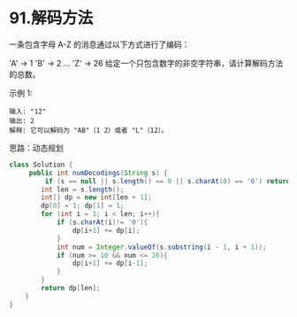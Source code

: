 # 91.解码方法

一条包含字母 A-Z 的消息通过以下方式进行了编码：

'A' -> 1
'B' -> 2
...
'Z' -> 26
给定一个只包含数字的非空字符串，请计算解码方法的总数。

示例 1:
```
输入: "12"
输出: 2
解释: 它可以解码为 "AB"（1 2）或者 "L"（12）。
```

思路：动态规划

```java
class Solution {
     public int numDecodings(String s) {
         if (s == null || s.length() == 0 || s.charAt(0) == '0') return 0;
        int len = s.length();
        int[] dp = new int[len + 1];
        dp[0] = 1; dp[1] = 1;
        for (int i = 1; i < len; i++){
            if (s.charAt(i)!= '0'){
                dp[i+1] += dp[i];
            }
            int num = Integer.valueOf(s.substring(i - 1, i + 1));
            if (num >= 10 && num <= 26){
                dp[i+1] += dp[i-1];
            }
        }
        return dp[len];
    }
}
```